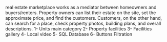 real estate marketplace works as a mediator between homeowners and buyers/renters. Property owners can list their estate on the site, set the approximate price, and find the customers. Customers, on the other hand, can search for a place, check property photos, building plans, and overall descriptions. 
1- Units main category
2- Property facilities 
3- Facilities gallery 
4- Local video
5- SQL Database 
6- Buttons Filtration
